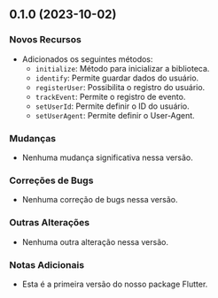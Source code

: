 ## 0.1.0 (2023-10-02)

### Novos Recursos

- Adicionados os seguintes métodos:
  - `initialize`: Método para inicializar a biblioteca.
  - `identify`: Permite guardar dados do usuário.
  - `registerUser`: Possibilita o registro do usuário.
  - `trackEvent`: Permite o registro de evento.
  - `setUserId`: Permite definir o ID do usuário.
  - `setUserAgent`: Permite definir o User-Agent.

### Mudanças

- Nenhuma mudança significativa nessa versão.

### Correções de Bugs

- Nenhuma correção de bugs nessa versão.

### Outras Alterações

- Nenhuma outra alteração nessa versão.

### Notas Adicionais

- Esta é a primeira versão do nosso package Flutter.